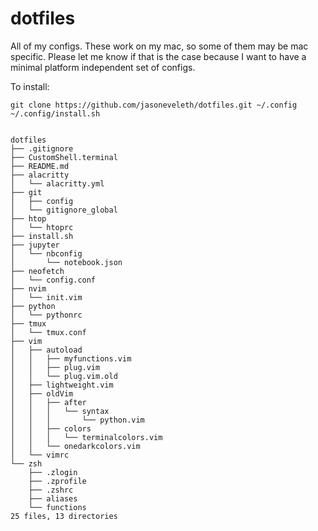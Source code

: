 # dotfiles #
All of my configs. These work on my mac, so some of them may be mac specific.
Please let me know if that is the case because I want to have a minimal
platform independent set of configs.

To install:

    git clone https://github.com/jasoneveleth/dotfiles.git ~/.config
    ~/.config/install.sh


    dotfiles
    ├── .gitignore
    ├── CustomShell.terminal
    ├── README.md
    ├── alacritty
    │   └── alacritty.yml
    ├── git
    │   ├── config
    │   └── gitignore_global
    ├── htop
    │   └── htoprc
    ├── install.sh
    ├── jupyter
    │   └── nbconfig
    │       └── notebook.json
    ├── neofetch
    │   └── config.conf
    ├── nvim
    │   └── init.vim
    ├── python
    │   └── pythonrc
    ├── tmux
    │   └── tmux.conf
    ├── vim
    │   ├── autoload
    │   │   ├── myfunctions.vim
    │   │   ├── plug.vim
    │   │   └── plug.vim.old
    │   ├── lightweight.vim
    │   ├── oldVim
    │   │   ├── after
    │   │   │   └── syntax
    │   │   │       └── python.vim
    │   │   ├── colors
    │   │   │   └── terminalcolors.vim
    │   │   └── onedarkcolors.vim
    │   └── vimrc
    └── zsh
        ├── .zlogin
        ├── .zprofile
        ├── .zshrc
        ├── aliases
        └── functions
    25 files, 13 directories
